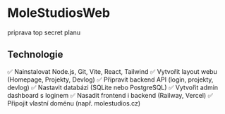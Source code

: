 # MoleStudiosWeb
priprava top secret planu

## Technologie
✅ Nainstalovat Node.js, Git, Vite, React, Tailwind
✅ Vytvořit layout webu (Homepage, Projekty, Devlog)
✅ Připravit backend API (login, projekty, devlog)
✅ Nastavit databázi (SQLite nebo PostgreSQL)
✅ Vytvořit admin dashboard s loginem
✅ Nasadit frontend i backend (Railway, Vercel)
✅ Připojit vlastní doménu (např. molestudios.cz)
